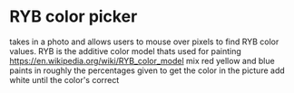 # RYB color picker

takes in a photo and allows users to mouse over pixels to find RYB color values.
RYB is the additive color model thats used for painting https://en.wikipedia.org/wiki/RYB_color_model
mix red yellow and blue paints in roughly the percentages given to get the color in the picture
add white until the color's correct